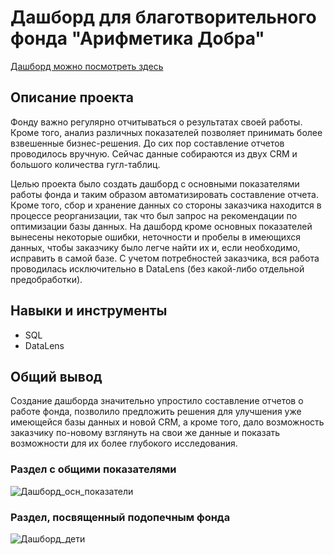 # Дашборд для благотворительного фонда "Арифметика Добра"
[Дашборд можно посмотреть здесь](https://datalens.yandex/00d5fgob95kmp)
## Описание проекта
Фонду важно регулярно отчитываться о результатах своей работы. Кроме того, анализ различных показателей позволяет принимать более взвешенные бизнес-решения. 
До сих пор составление отчетов проводилось вручную. Сейчас данные собираются из двух CRM и большого количества гугл-таблиц. 

Целью проекта было создать дашборд с основными показателями работы фонда и таким образом автоматизировать составление отчета. 
Кроме того, сбор и хранение данных со стороны заказчика находится в процессе реорганизации, так что был запрос на рекомендации по оптимизации базы данных. 
На дашборд кроме основных показателей вынесены некоторые ошибки, неточности и пробелы в имеющихся данных, чтобы заказчику было легче найти их и, если необходимо, исправить в самой базе.
С учетом потребностей заказчика, вся работа проводилась исключительно в DataLens (без какой-либо отдельной предобработки).
## Навыки и инструменты
- SQL
- DataLens
## Общий вывод
Создание дашборда значительно упростило составление отчетов о работе фонда, позволило предложить решения для улучшения уже имеющейся базы данных и новой CRM, 
а кроме того, дало возможность заказчику по-новому взглянуть на свои же данные и показать возможности для их более глубокого исследования.
### Раздел с общими показателями
![Дашборд_осн_показатели](https://github.com/alisromanna/Study_projects/assets/120556506/43dff1f5-103b-4195-bbbc-a4c4acba4156)

### Раздел, посвященный подопечным фонда
![Дашборд_дети](https://github.com/alisromanna/Study_projects/assets/120556506/10285240-5236-426e-abad-0c2c57cf202b)


